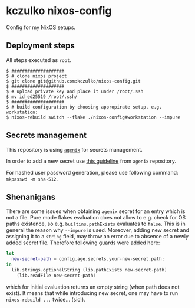 # kczulko nixos-config

Config for my [NixOS](www.nixos.org) setups.

## Deployment steps

All steps executed as `root`.

```
$ ####################
$ # clone nixos project
$ git clone git@github.com:kczulko/nixos-config.git
$ ####################
$ # upload private key and place it under /root/.ssh
$ mv id_ed25519 /root/.ssh/
$ ####################
$ # build configuration by choosing appropirate setup, e.g. workstation:
$ nixos-rebuild switch --flake ./nixos-config#workstation --impure
```

## Secrets management

This repository is using [`agenix`](www.github.com/rynantm/agenix) for secrets management.

In order to add a new secret use [this guideline](https://github.com/ryantm/agenix/blob/a630400067c6d03c9b3e0455347dc8559db14288/README.md#tutorial) 
from `agenix` repository.

For hashed user password generation, please use following command: `mkpasswd -m sha-512`.

## Shenanigans

There are some issues when obtaining `agenix` secret for an entry which is not a file. Pure mode flakes evaluation
does not allow to e.g. check for OS paths existence, so e.g. `builtins.pathExists` evaluates to `false`.
This is in general the reason why `--impure` is used. Moreover, adding new secret and assigning it to a `string`
field, may throw an error due to absence of a newly added secret file. Therefore following guards were added here:

```nix
let
  new-secret-path = config.age.secrets.your-new-secret.path;
in
  lib.strings.optionalString (lib.pathExists new-secret-path)
    (lib.readFile new-secret-path)
```

which for initial evaluation returns an empty string (when path does not exist). It means that while introducing
new secret, one may have to run `nixos-rebuild ...` twice... (sic!).

